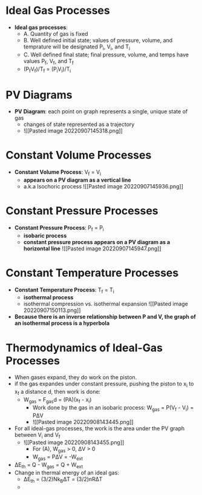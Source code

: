 # Ideal Gas Processes
- **Ideal gas processes**:
	- A. Quantity of gas is fixed
	- B. Well defined initial state; values of pressure, volume, and temprature will be designated P<sub>i</sub>, V<sub>i</sub>, and T<sub>i</sub>
	- C. Well defined final state; final pressure, volume, and temps have values P<sub>f</sub>, V<sub>f</sub>, and T<sub>f</sub>
	- (P<sub>f</sub>V<sub>f</sub>)/T<sub>f</sub> = (P<sub>i</sub>V<sub>i</sub>)/T<sub>i</sub>

# PV Diagrams
- **PV Diagram**: each point on graph represents a single, unique state of gas
	- changes of state represented as a trajectory
	- ![[Pasted image 20220907145318.png]]

# Constant Volume Processes
- **Constant Volume Process**: V<sub>f</sub> = V<sub>i</sub>
	- **appears on a PV diagram as a vertical line**
	- a.k.a Isochoric process
![[Pasted image 20220907145936.png]]

# Constant Pressure Processes
- **Constant Pressure Process**: P<sub>f</sub> = P<sub>i</sub>
	- **isobaric process**
	- **constant pressure process appears on a PV diagram as a horizontal line**
![[Pasted image 20220907145947.png]]

# Constant Temperature Processes
- **Constant Temperature Process**: T<sub>f</sub> = T<sub>i</sub> 
	- **isothermal process**
	- isothermal compression vs. isothermal expansion
![[Pasted image 20220907150113.png]]
- **Because there is an inverse relationship between P and V, the graph of an isothermal process is a hyperbola**

# Thermodynamics of Ideal-Gas Processes
- When gases expand, they do work on the piston.
- if the gas expandes under constant pressure, pushing the piston to x<sub>i</sub> to x<sub>f</sub> a distance d, then work is done:
	- W<sub>gas</sub> = F<sub>gas</sub>d = (PA)(x<sub>f</sub> - x<sub>i</sub>)
		- Work done by the gas in an isobaric process:  W<sub>gas</sub> = P(V<sub>f</sub> - V<sub>i</sub>) = PΔV
		- ![[Pasted image 20220908143445.png]]
- For all ideal-gas processes, the work is the area under the PV graph between V<sub>i</sub> and V<sub>f</sub>
	- ![[Pasted image 20220908143455.png]]
		- For (A), W<sub>gas</sub> > 0, ΔV > 0
		- W<sub>gas</sub> = PΔV = -W<sub>ext</sub>
- ΔE<sub>th</sub> = Q - W<sub>gas</sub> = Q + W<sub>ext</sub>
- Change in thermal energy of an ideal gas:
	- ΔE<sub>th</sub> = (3/2)Nk<sub>B</sub>ΔT = (3/2)nRΔT
	- 